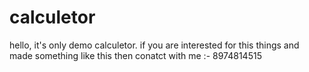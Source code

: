 # calculetor
hello, it's only demo calculetor. if you are interested for this things and made something like this then conatct with me :- 8974814515
